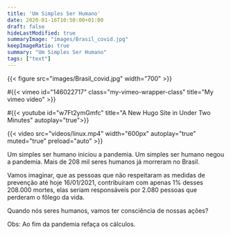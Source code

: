 ```yaml
---
title: 'Um Simples Ser Humano'
date: 2020-01-16T10:50:00+01:00
draft: false
hideLastModified: true
summaryImage: "images/Brasil_covid.jpg"
keepImageRatio: true
summary: "Um Simples Ser Humano"
tags: ["text"]
---
```


{{< figure src="images/Brasil_covid.jpg" width="700" >}}

#{{< vimeo id="146022717" class="my-vimeo-wrapper-class" title="My vimeo video" >}}

#{{< youtube id="w7Ft2ymGmfc" title="A New Hugo Site in Under Two Minutes" autoplay="true">}}

{{< video src="videos/linux.mp4" width="600px" autoplay="true" muted="true" preload="auto" >}}


Um simples ser humano iniciou a pandemia.
Um simples ser humano negou a pandemia.
Mais de 208 mil seres humanos já morreram no Brasil. 

Vamos imaginar, que as pessoas que não respeitaram
as medidas de prevenção até hoje 16/01/2021, contribuíram com apenas 1%
desses 208.000 mortes, elas seriam responsáveis por 2.080 pessoas que perderam o fôlego da vida.

Quando nós seres humanos, vamos ter consciência de nossas ações?

Obs: Ao fim da pandemia refaça os cálculos.

